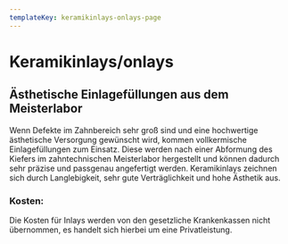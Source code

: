 ```yaml
---
templateKey: keramikinlays-onlays-page
---
```

# Keramikinlays/onlays

## Ästhetische Einlagefüllungen aus dem Meisterlabor 


Wenn Defekte im Zahnbereich sehr groß sind und eine hochwertige ästhetische Versorgung gewünscht wird, kommen vollkermische Einlagefüllungen zum Einsatz.
Diese werden nach einer Abformung des Kiefers im zahntechnischen Meisterlabor hergestellt und können dadurch sehr präzise und passgenau angefertigt werden. 
Keramikinlays zeichnen sich durch Langlebigkeit, sehr gute Verträglichkeit und hohe Ästhetik aus.  

### Kosten:  

Die Kosten für Inlays werden von den gesetzliche Krankenkassen nicht übernommen, es handelt sich hierbei um eine Privatleistung.